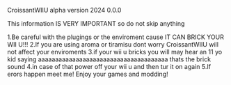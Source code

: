 CroissantWIIU alpha version 2024 0.0.0

This information IS VERY IMPORTANT so do not skip anything

1.Be careful with the plugings or the enviroment cause IT CAN BRICK YOUR WII U!!!
2.If you are using aroma or tiramisu dont worry CroissantWIIU will not affect your enviroments
3.if your wii u bricks you will may hear an 11 yo kid saying aaaaaaaaaaaaaaaaaaaaaaaaaaaaaaaaaaaaaa thats the brick sound
4.in case of that power off your wii u and then tur it on again
5.If erors happen meet me!
Enjoy your games and modding!
